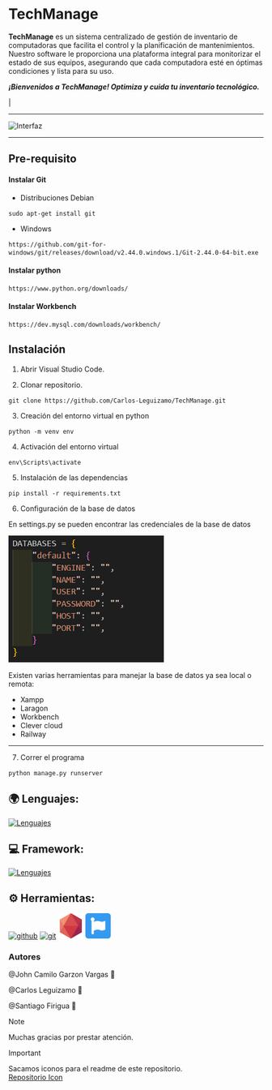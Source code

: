# TechManage

**TechManage**  es un sistema centralizado de gestión de inventario de computadoras que facilita el control y la
planificación de mantenimientos. Nuestro software le proporciona una plataforma integral para monitorizar el
estado de sus equipos, asegurando que cada computadora esté en óptimas condiciones y lista para su uso. 

***¡Bienvenidos a TechManage! Optimiza y cuida tu inventario tecnológico.***

|




*** 

![Interfaz](/img_readme/Readme.png "Inferfaz Cabaña")

---

## Pre-requisito

#### Instalar Git

+ Distribuciones Debian
~~~
sudo apt-get install git 
~~~
  
+ Windows

~~~
https://github.com/git-for-windows/git/releases/download/v2.44.0.windows.1/Git-2.44.0-64-bit.exe
~~~   

#### Instalar python
~~~
https://www.python.org/downloads/
~~~

#### Instalar Workbench
~~~
https://dev.mysql.com/downloads/workbench/
~~~

## Instalación

1. Abrir Visual Studio Code.
   
2. Clonar repositorio.
   
~~~
git clone https://github.com/Carlos-Leguizamo/TechManage.git
~~~

3. Creación del entorno virtual en python
~~~
python -m venv env
~~~

4. Activación del entorno virtual
~~~
env\Scripts\activate
~~~

5. Instalación de las dependencias
~~~
pip install -r requirements.txt
~~~

6. Configuración de la base de datos
 
En settings.py se pueden encontrar las credenciales de la base de datos

![DB](./img/settings_db.png "DB")

Existen varias herramientas para manejar la base de datos ya sea local o remota:

+ Xampp
+ Laragon
+ Workbench
+ Clever cloud
+ Railway

--- 

7. Correr el programa

~~~
python manage.py runserver
~~~

## :earth_africa: Lenguajes:

[![Lenguajes](https://skillicons.dev/icons?i=html,css,python,mysql)](https://skillicons.dev)

## :computer: Framework:

[![Lenguajes](https://skillicons.dev/icons?i=bootstrap,django)](https://skillicons.dev)

## :gear: Herramientas:

[<img alt="github" width="50px" src="https://raw.githubusercontent.com/coderjojo/coderjojo/master/img/github.svg"/>](https://github.com)
[<img alt="git" width="50px" src="https://iconape.com/wp-content/png_logo_vector/git-icon.png"/>](https://git-scm.com/)
[<img alt="clever cloud" width="50px" src="./img/clever-cloud.png"/>](https://www.clever-cloud.com/)
[<img alt="clever cloud" width="50px" src="./img/font-awesome.svg"/>](https://www.clever-cloud.com/)


### Autores

@John Camilo Garzon Vargas :wave:

@Carlos Leguizamo :wave:

@Santiago Firigua :wave:

> [!NOTE]
> Muchas gracias por prestar atención.


> [!IMPORTANT]
> Sacamos iconos para el readme de este repositorio.  
> [Repositorio Icon](https://github.com/ZooaDeV/ZooaDev/blob/main/README.md)
